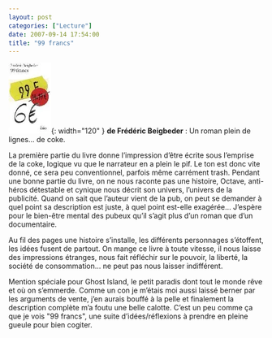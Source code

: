 ```yaml
---
layout: post
categories: ["Lecture"]
date: 2007-09-14 17:54:00
title: "99 francs"
---
```


![couverture](/assets/images/couv_lecture/99francs.webp){: width="120" } **de Frédéric Beigbeder** : Un roman plein de lignes… de coke.

La première partie du livre donne l’impression d’être écrite sous
l’emprise de la coke, logique vu que le narrateur en a plein le pif. Le
ton est donc vite donné, ce sera peu conventionnel, parfois même
carrément trash. Pendant une bonne partie du livre, on ne nous raconte
pas une histoire, Octave, anti-héros détestable et cynique nous décrit
son univers, l’univers de la publicité. Quand on sait que l’auteur
vient de la pub, on peut se demander à quel point sa description est
juste, à quel point est-elle exagérée… J’espère pour le bien-être
mental des pubeux qu’il s’agit plus d’un roman que d’un
documentaire.

Au fil des pages une histoire s’installe, les différents personnages
s’étoffent, les idées fusent de partout. On mange ce livre à toute
vitesse, il nous laisse des impressions étranges, nous fait réfléchir
sur le pouvoir, la liberté, la société de consommation… ne peut pas
nous laisser indifférent.

Mention spéciale pour Ghost Island, le petit paradis dont tout le monde
rêve et où on s’emmerde. Comme un con je m’étais moi aussi laissé
berner par les arguments de vente, j’en aurais bouffé à la pelle et
finalement la description complète m’a foutu une belle calotte. C’est
un peu comme ça que je vois "99 francs", une suite
d’idées/réflexions à prendre en pleine gueule pour bien cogiter.


